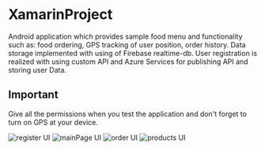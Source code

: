 # XamarinProject
Android application which provides sample food menu and functionality such as: food ordering, GPS tracking of user position, order history.
Data storage implemented with using of Firebase realtime-db. User registration is realized with using custom API and Azure Services for publishing API and storing user Data.
## Important 
Give all the permissions when you test the application and don't forget to turn on GPS at your device.

![register UI](https://i.imgur.com/Oj1L3Oo.jpeg)
![mainPage UI](https://i.imgur.com/t99IsB5.jpeg)
![order UI](https://i.imgur.com/8MdE56r.jpeg)
![products UI](https://i.imgur.com/Cwlq9AG.jpeg)
